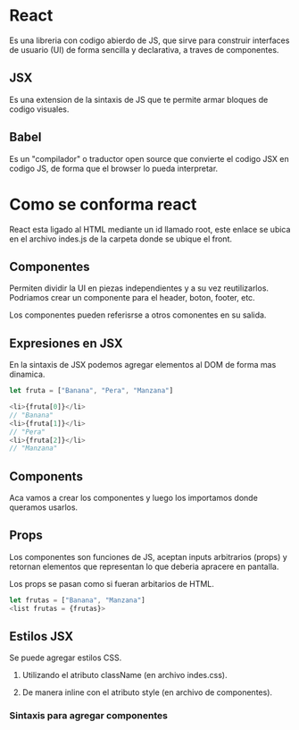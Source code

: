 # **React**

Es una libreria con codigo abierdo de JS, que sirve para construir interfaces de usuario (UI) de forma sencilla y declarativa, a traves de componentes.

## **JSX**

Es una extension de la sintaxis de JS que te permite armar bloques de codigo visuales.

## **Babel**

Es un "compilador" o traductor open source que convierte el codigo JSX en codigo JS, de forma que el browser lo pueda interpretar.

# **Como se conforma react**

React esta ligado al HTML mediante un id llamado root, este enlace se ubica en el archivo indes.js de la carpeta donde se ubique el front.

## **Componentes**

Permiten dividir la UI en piezas independientes y a su vez reutilizarlos.
Podriamos crear un componente para el header, boton, footer, etc.

Los componentes pueden referisrse a otros comonentes en su salida.

## **Expresiones en JSX**

En la sintaxis de JSX podemos agregar elementos al DOM de forma mas dinamica.

``` JavaScript
let fruta = ["Banana", "Pera", "Manzana"]

<li>{fruta[0]}</li> 
// "Banana"
<li>{fruta[1]}</li> 
// "Pera"
<li>{fruta[2]}</li> 
// "Manzana"
```

## **Components**

Aca vamos a crear los componentes y luego los importamos donde queramos usarlos.

## **Props**

Los componentes son funciones de JS, aceptan inputs arbitrarios (props) y retornan elementos que representan lo que deberia apracere en pantalla.

Los props se pasan como si fueran arbitarios de HTML.

``` JavaScript
let frutas = ["Banana", "Manzana"]
<list frutas = {frutas}>
```

## **Estilos JSX**

Se puede agregar estilos CSS.

1) Utilizando el atributo className (en archivo indes.css).

2) De manera inline con el atributo style (en archivo de componentes).

### **Sintaxis para agregar componentes**

